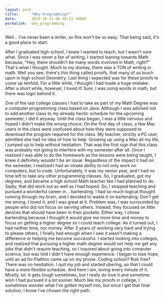 ```yaml
---
layout: post
title:      "Why Programming?"
date:       2019-10-21 00:48:13 +0000
permalink:  why_programming
---
```



Well... I've never been a writer, so this won't be so easy. That being said, it's a good place to start.


After I graduated high school, I knew I wanted to teach, but I wasn't sure what. Since I was never a fan of writing, I started leaning towards Math because, "Hey, there shouldn't be many words involved in Math, right?" That's what I thought. Much to my dismay, there was a TON of writing in math. Well you see, there's this thing called proofs, that many of us touch upon in high school Geometry. Last thing I expected was for these proofs to come up tenfold. For a little while, I thought I had made a huge mistake. After a short while, however, I loved it! Sure, I was using words in math, but there was logic behind it.

One of the last college classes I had to take as part of my Math Degree was a computer programming class based on Java. Although I was advised not to add another class to my already hectic schedule for the upcoming semester, I did it anyway. Until the class began, I was a little nervous and hoped I didn't make the wrong choice. On the first day of class, a few Mac users in the class were confused about how they were supposed to download the program required for the class. My teacher, strictly a PC user, admitted she had no idea of how to help. Growing up using a Mac all my life, I jumped up to help without hesitation. That was the first sign that this class was probably not going to interfere with my semester after all. Once I realized I was able to do the homework as the lessons were being taught, I knew it definitely wouldn't be an issue. Regardless of the impact it had on the semester, I realized I had an innate ability to not only work on computers, but to code. Unfortunately, it was my senior year, and I had no time left to take any other programming classes. So, I graduated, got my degrees, and became a high school Math teacher like I had planned to do. Sadly, that did work out as well as I had hoped. So, I stopped teaching and pursued a wonderful career in... bartending. I had so much logical thought running through my brain, and I decided to waste it on bartending. Don't get me wrong. I loved it, and I was great at it. Problem was, I was surrounded by people who did not focus on serving others. Instead, they focused on little devices that should have been in their pockets. Either way, I chose bartending because I thought it would give me more time and money to focus on getting a higher degree so I could teach college. As it turned out, I had neither time, nor money. After 3 years of working very hard and trying to please others, I finally had enough when I saw it wasn’t making a difference or helping me become successful. I started looking into colleges, and realized that pursuing a higher math degree would not help me get any jobs that didn't require teaching, so I inquired about going into computer science, but was told I didn't have enough experience. I began to lose hope, until an ad for FlatIron came up on my phone. Coding school? Risk free? There was no hesitation. I quit my job and started ubering, so that I could have a more flexible schedule. And here I am, loving every minute of it. Mostly, lol. It gets tough sometimes, but I really do love it and sometime wish I had pursued it a lot sooner. Much like my proofs in college, I sometimes wonder what I’ve gotten myself into, but once I get that final solution, I know I’ve chosen the right path.

